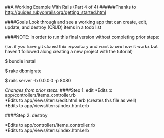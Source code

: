 ##A Working Example With Rails (Part 4 of 4)
######Thanks to http://guides.rubyonrails.org/getting_started.html

####Goals
Look through and see a working app that can create, edit, update, and destroy 
(CRUD) items in a todo list

####NOTE: in order to run this final version without completing prior steps:

(i.e. if you have git cloned this repository and want to see how it works 
but haven't followed along creating a new project with the tutorial)

   $ bundle install  
   
   $ rake db:migrate  
   
   $ rails server -b 0.0.0.0 -p 8080  

*Changes from prior steps:*
####Step 1: edit
 *Edits to app/controllers/items_controller.rb  
 *Edits to app/views/items/edit.html.erb (creates this file as well)  
 *Edits to app/views/items/index.html.erb  

####Step 2: destroy

 *Edits to app/controllers/items_controller.rb   
 *Edits to app/views/items/index.html.erb  
  
 
